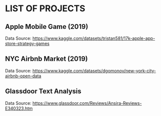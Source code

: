 # LIST OF PROJECTS

## Apple Mobile Game (2019)
Data Source: https://www.kaggle.com/datasets/tristan581/17k-apple-app-store-strategy-games

## NYC Airbnb Market (2019)
Data Source: https://www.kaggle.com/datasets/dgomonov/new-york-city-airbnb-open-data

## Glassdoor Text Analysis
Data Source: https://www.glassdoor.com/Reviews/Ansira-Reviews-E340323.htm
